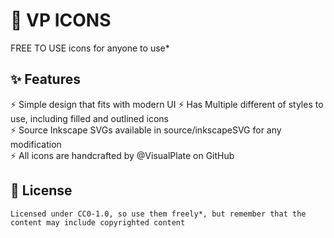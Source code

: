 # 🎨 VP ICONS  
FREE TO USE icons for anyone to use*  

## ✨ Features  
  ⚡ Simple design that fits with modern UI 
  ⚡ Has Multiple different of styles to use, including filled and outlined icons  
  ⚡ Source Inkscape SVGs available in source/inkscapeSVG for any modification  
  ⚡ All icons are handcrafted by @VisualPlate on GitHub  
 
## 📜 License  
    Licensed under CC0-1.0, so use them freely*, but remember that the content may include copyrighted content  
